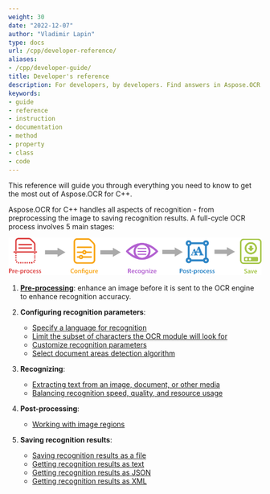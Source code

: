 ```yaml
---
weight: 30
date: "2022-12-07"
author: "Vladimir Lapin"
type: docs
url: /cpp/developer-reference/
aliases:
- /cpp/developer-guide/
title: Developer's reference
description: For developers, by developers. Find answers in Aspose.OCR for C++ developer's reference and start building your OCR applications.
keywords:
- guide
- reference
- instruction
- documentation
- method
- property
- class
- code
---
```


This reference will guide you through everything you need to know to get the most out of Aspose.OCR for C++.

Aspose.OCR for C++ handles all aspects of recognition - from preprocessing the image to saving recognition results. A full-cycle OCR process involves 5 main stages:

![Stages of Aspose.OCR image processing](ocr-stages.png)

1. [**Pre-processing**](/ocr/cpp/image-preprocessing/): enhance an image before it is sent to the OCR engine to enhance recognition accuracy.
2. **Configuring recognition parameters**:

    - [Specify a language for recognition](/ocr/cpp/languages/)
    - [Limit the subset of characters the OCR module will look for](/ocr/cpp/characters/)
    - [Customize recognition parameters](/ocr/cpp/settings/)
    - [Select document areas detection algorithm](/ocr/cpp/areas-detection/)

3. **Recognizing**:

    - [Extracting text from an image, document, or other media](/ocr/cpp/recognition/)
    - [Balancing recognition speed, quality, and resource usage](/ocr/cpp/performance-optimization/)

4. **Post-processing**:

    - [Working with image regions](/ocr/cpp/image-regions/)

5. **Saving recognition results**:

    - [Saving recognition results as a file](/ocr/cpp/save-file/)
    - [Getting recognition results as text](/ocr/cpp/save-text/)
    - [Getting recognition results as JSON](/ocr/cpp/save-json/)
    - [Getting recognition results as XML](/ocr/cpp/save-xml/)
